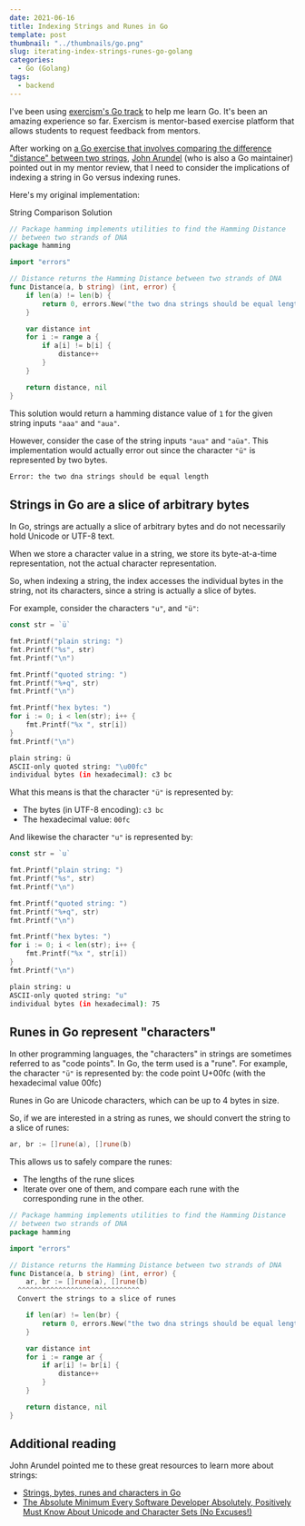 ```yaml
---
date: 2021-06-16
title: Indexing Strings and Runes in Go
template: post
thumbnail: "../thumbnails/go.png"
slug: iterating-index-strings-runes-go-golang
categories:
  - Go (Golang)
tags:
  - backend
---
```


I've been using <a href='https://exercism.io/tracks/go' target='_blank'>exercism's Go track</a> to help me learn Go. It's been an amazing experience so far. Exercism is mentor-based exercise platform that allows students to request feedback from mentors.

After working on <a href='https://exercism.io/my/solutions/fa4669b49e1946969e0d95e25296a912' target='_blank'>a Go exercise that involves comparing the difference "distance" between two strings</a>, <a href='https://exercism.io/profiles/bitfield' target='_blank'>John Arundel</a> (who is also a Go maintainer) pointed out in my mentor review, that I need to consider the implications of indexing a string in Go versus indexing runes.

Here's my original implementation:

<div class="filename">String Comparison Solution</div>

```go
// Package hamming implements utilities to find the Hamming Distance
// between two strands of DNA
package hamming

import "errors"

// Distance returns the Hamming Distance between two strands of DNA
func Distance(a, b string) (int, error) {
	if len(a) != len(b) {
		return 0, errors.New("the two dna strings should be equal length")
	}

	var distance int
	for i := range a {
		if a[i] != b[i] {
			distance++
		}
	}

	return distance, nil
}
```

This solution would return a hamming distance value of `1` for the given string inputs `"aaa"` and `"aua"`.

However, consider the case of the string inputs `"aua"` and `"aüa"`. This implementation would actually error out since the character `"ü"` is represented by two bytes.

```bash
Error: the two dna strings should be equal length
```

## Strings in Go are a slice of arbitrary bytes

In Go, strings are actually a slice of arbitrary bytes and do not necessarily hold Unicode or UTF-8 text.

When we store a character value in a string, we store its byte-at-a-time representation, not the actual character representation.

So, when indexing a string, the index accesses the individual bytes in the string, not its characters, since a string is actually a slice of bytes.

For example, consider the characters `"u"`, and `"ü"`:

```go
const str = `ü`

fmt.Printf("plain string: ")
fmt.Printf("%s", str)
fmt.Printf("\n")

fmt.Printf("quoted string: ")
fmt.Printf("%+q", str)
fmt.Printf("\n")

fmt.Printf("hex bytes: ")
for i := 0; i < len(str); i++ {
    fmt.Printf("%x ", str[i])
}
fmt.Printf("\n")
```

```bash
plain string: ü
ASCII-only quoted string: "\u00fc"
individual bytes (in hexadecimal): c3 bc
```

What this means is that the character `"ü"` is represented by:

- The bytes (in UTF-8 encoding): `c3 bc`
- The hexadecimal value: `00fc`

And likewise the character `"u"` is represented by:

```go
const str = `u`

fmt.Printf("plain string: ")
fmt.Printf("%s", str)
fmt.Printf("\n")

fmt.Printf("quoted string: ")
fmt.Printf("%+q", str)
fmt.Printf("\n")

fmt.Printf("hex bytes: ")
for i := 0; i < len(str); i++ {
    fmt.Printf("%x ", str[i])
}
fmt.Printf("\n")
```

```bash
plain string: u
ASCII-only quoted string: "u"
individual bytes (in hexadecimal): 75
```

## Runes in Go represent "characters"

In other programming languages, the "characters" in strings are sometimes referred to as "code points". In Go, the term used is a "rune". For example, the character `"ü"` is represented by: the code point U+00fc (with the hexadecimal value 00fc)

Runes in Go are Unicode characters, which can be up to 4 bytes in size.

So, if we are interested in a string as runes, we should convert the string to a slice of runes:

```go
ar, br := []rune(a), []rune(b)
```

This allows us to safely compare the runes:

- The lengths of the rune slices
- Iterate over one of them, and compare each rune with the corresponding rune in the other.

```go
// Package hamming implements utilities to find the Hamming Distance
// between two strands of DNA
package hamming

import "errors"

// Distance returns the Hamming Distance between two strands of DNA
func Distance(a, b string) (int, error) {
	ar, br := []rune(a), []rune(b)
  ^^^^^^^^^^^^^^^^^^^^^^^^^^^^^^
  Convert the strings to a slice of runes

	if len(ar) != len(br) {
		return 0, errors.New("the two dna strings should be equal length")
	}

	var distance int
	for i := range ar {
		if ar[i] != br[i] {
			distance++
		}
	}

	return distance, nil
}
```

## Additional reading

John Arundel pointed me to these great resources to learn more about strings:

- [Strings, bytes, runes and characters in Go](https://exercism.io/my/solutions/fa4669b49e1946969e0d95e25296a912?iteration_idx=4)
- [The Absolute Minimum Every Software Developer Absolutely, Positively Must Know About Unicode and Character Sets (No Excuses!)](https://blog.golang.org/strings)
